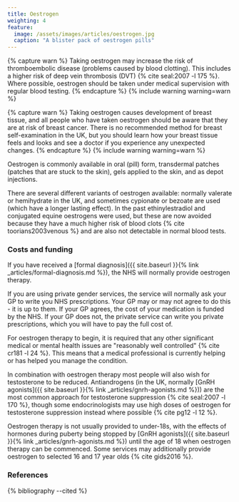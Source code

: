 ```yaml
---
title: Oestrogen
weighting: 4
feature:
  image: /assets/images/articles/oestrogen.jpg
  caption: "A blister pack of oestrogen pills"
---
```


{% capture warn %}
Taking oestrogen may increase the risk of thromboembolic disease (problems caused by blood clotting). This includes a higher risk of deep vein thrombosis (DVT) {% cite seal:2007 -l 175 %}. Where possible, oestrogen should be taken under medical supervision with regular blood testing.
{% endcapture %}
{% include warning warning=warn %}

{% capture warn %}
Taking oestrogen causes development of breast tissue, and all people who have taken oestrogen should be aware that they are at risk of breast cancer. There is no recommended method for breast self-examination in the UK, but you should learn how your breast tissue feels and looks and see a doctor if you experience any unexpected changes.
{% endcapture %}
{% include warning warning=warn %}

Oestrogen is commonly available in oral (pill) form, transdermal patches (patches that are stuck to the skin), gels applied to the skin, and as depot injections.

There are several different variants of oestrogen available: normally valerate or hemihydrate in the UK, and sometimes cypionate or bezoate are used (which have a longer lasting effect). In the past ethinylestradiol and conjugated equine oestrogens were used, but these are now avoided because they have a much higher risk of blood clots {% cite toorians2003venous %} and are also not detectable in normal blood tests.

### Costs and funding

If you have received a [formal diagnosis]({{ site.baseurl }}{% link _articles/formal-diagnosis.md %}), the NHS will normally provide oestrogen therapy. 

If you are using private gender services, the service will normally ask your GP to write you NHS prescriptions. Your GP may or may not agree to do this - it is up to them. If your GP agrees, the cost of your medication is funded by the NHS. If your GP does not, the private service can write you private prescriptions, which you will have to pay the full cost of.

For oestrogen therapy to begin, it is required that any other significant medical or mental health issues are "reasonably well controlled" {% cite cr181 -l 24 %}. This means that a medical professional is currently helping or has helped you manage the condition.

In combination with oestrogen therapy most people will also wish for testosterone to be reduced. Antiandrogens (in the UK, normally [GnRH agonists]({{ site.baseurl }}{% link _articles/gnrh-agonists.md %})) are the most common approach for testosterone suppression {% cite seal:2007 -l 170 %}, though some endocrinologists may use high doses of oestrogen for testosterone suppression instead where possible {% cite pg12 -l 12 %}.

Oestrogen therapy is not usually provided to under-18s, with the effects of hormones during puberty being stopped by [GnRH agonists]({{ site.baseurl }}{% link _articles/gnrh-agonists.md %}) until the age of 18 when oestrogen therapy can be commenced. Some services may additionally provide oestrogen to selected 16 and 17 year olds {% cite gids2016 %}.

### References

{% bibliography --cited %}